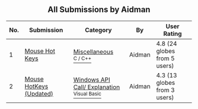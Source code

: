﻿<div align="center">

## All Submissions by Aidman

</div>

No.  | Submission | Category | By   | User Rating
---- | ---------- | -------- | ---- | -----------
1 | [Mouse Hot Keys<br />](https://github.com/Planet-Source-Code/aidman-mouse-hot-keys__3-3356) | [Miscellaneous<br /><sup>C / C++</sup>](../ByCategory/miscellaneous__3-1.md) | Aidman | 4.8 (24 globes from 5 users)
2 | [Mouse HotKeys \(Updated\)<br />](https://github.com/Planet-Source-Code/aidman-mouse-hotkeys-updated__1-28697) | [Windows API Call/ Explanation<br /><sup>Visual Basic</sup>](../ByCategory/windows-api-call-explanation__1-39.md) | Aidman | 4.3 (13 globes from 3 users)
